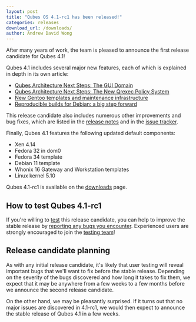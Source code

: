```yaml
---
layout: post
title: "Qubes OS 4.1-rc1 has been released!"
categories: releases
download_url: /downloads/
author: Andrew David Wong
---
```


After many years of work, the team is pleased to announce the first
release candidate for Qubes 4.1!

Qubes 4.1 includes several major new features, each of which is
explained in depth in its own article:

- [Qubes Architecture Next Steps: The GUI Domain]
- [Qubes Architecture Next Steps: The New Qrexec Policy System]
- [New Gentoo templates and maintenance infrastructure]
- [Reproducible builds for Debian: a big step forward]

This release candidate also includes numerous other improvements and
bug fixes, which are listed in the [release notes] and in the [issue
tracker].

Finally, Qubes 4.1 features the following updated default components:

- Xen 4.14
- Fedora 32 in dom0
- Fedora 34 template
- Debian 11 template
- Whonix 16 Gateway and Workstation templates
- Linux kernel 5.10

Qubes 4.1-rc1 is available on the [downloads] page.


How to test Qubes 4.1-rc1
-------------------------

If you're willing to [test] this release candidate, you can help to
improve the stable release by [reporting any bugs you encounter].
Experienced users are strongly encouraged to join the [testing team]!


Release candidate planning
--------------------------

As with any initial release candidate, it's likely that user testing
will reveal important bugs that we'll want to fix before the stable
release. Depending on the severity of the bugs discovered and how long
it takes to fix them, we expect that it may be anywhere from a few weeks
to a few months before we announce the second release candidate.

On the other hand, we may be pleasantly surprised. If it turns out that
no major issues are discovered in 4.1-rc1, we would then expect to
announce the stable release of Qubes 4.1 in a few weeks.


[Qubes Architecture Next Steps: The GUI Domain]: /news/2020/03/18/gui-domain/
[Qubes Architecture Next Steps: The New Qrexec Policy System]: /news/2020/06/22/new-qrexec-policy-system/
[New Gentoo templates and maintenance infrastructure]: /news/2020/10/05/new-gentoo-templates-and-maintenance-infrastructure/
[Reproducible builds for Debian: a big step forward]: TODO
[release notes]: /doc/releases/4.1/release-notes/ (TODO: publish this page)
[issue tracker]: https://github.com/QubesOS/qubes-issues/issues?q=milestone%3A%22Release+4.1%22+is%3Aclosed+-label%3A%22R%3A+duplicate%22+-label%3A%22R%3A+invalid%22+-label%3A%22R%3A+cannot+reproduce%22+-label%3A%22R%3A+not+an+issue%22+-label%3A%22R%3A+not+our+bug%22+-label%3A%22R%3A+won%27t+do%22+-label%3A%22R%3A+won%27t+fix%22+
[downloads]: /downloads/
[test]: /doc/testing/
[reporting any bugs you encounter]: /doc/issue-tracking/
[testing team]: https://forum.qubes-os.org/t/joining-the-testing-team/5190
